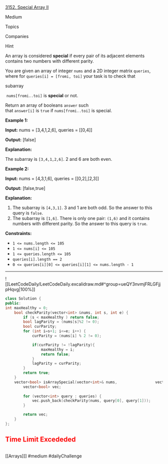 [3152. Special Array II](https://leetcode.com/problems/special-array-ii/)

Medium

Topics

Companies

Hint

An array is considered **special** if every pair of its adjacent elements contains two numbers with different parity.

You are given an array of integer `nums` and a 2D integer matrix `queries`, where for `queries[i] = [fromi, toi]` your task is to check that 

subarray

 `nums[fromi..toi]` is **special** or not.

Return an array of booleans `answer` such that `answer[i]` is `true` if `nums[fromi..toi]` is special.

**Example 1:**

**Input:** nums = [3,4,1,2,6], queries = [[0,4]]

**Output:** [false]

**Explanation:**

The subarray is `[3,4,1,2,6]`. 2 and 6 are both even.

**Example 2:**

**Input:** nums = [4,3,1,6], queries = [[0,2],[2,3]]

**Output:** [false,true]

**Explanation:**

1. The subarray is `[4,3,1]`. 3 and 1 are both odd. So the answer to this query is `false`.
2. The subarray is `[1,6]`. There is only one pair: `(1,6)` and it contains numbers with different parity. So the answer to this query is `true`.

**Constraints:**

- `1 <= nums.length <= 105`
- `1 <= nums[i] <= 105`
- `1 <= queries.length <= 105`
- `queries[i].length == 2`
- `0 <= queries[i][0] <= queries[i][1] <= nums.length - 1`
---
![[LeetCodeDaily/LeetCodeDaily.excalidraw.md#^group=ueQY3nvmjFRLGFjjpHqvg|100%]]


```cpp
class Solution {
public:
int maxHealthy = 0;
    bool checkParity(vector<int> &nums, int s, int e) {
        if (s < maxHealthy ) return false;
        bool lagParity = (nums[s]%2 != 0);
        bool curParity;
        for (int i=s+1; i<=e; i++) {
            curParity = (nums[i] % 2 != 0);

            if(curParity != !lagParity){
                maxHealthy = i;
                return false;
            }
            lagParity = curParity;
        }
        return true;
    }
    vector<bool> isArraySpecial(vector<int>& nums,                 vector<vector<int>>& queries) {
        vector<bool> vec;
        
        for (vector<int> query : queries) {
            vec.push_back(checkParity(nums, query[0], query[1]));
        }

        return vec;
    }
};

```

<h2 style='color:red;'>Time Limit Excededed </h2>


```cpp

```


[[Arrays]]]
#medium
#dailyChallenge


